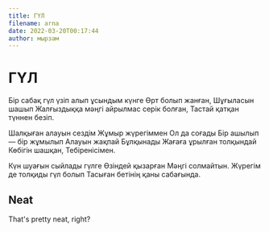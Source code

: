 ```yaml
---
title: ГҮЛ
filename: arna 
date: 2022-03-20T00:17:44
author: мырзам 
---
```


# ГҮЛ

Бір сабақ гүл үзіп алып 
ұсындым күнге
Өрт болып жанған,
Шұғыласын шашып
Жалғыздыққа мәңгі айрылмас 
серік болған,
Тастай қатқан түннен безіп.


Шалқыған алауын сездім
Жұмыр жүрегіммен
Ол да соғады
Бір ашылып — бір жұмылып
Алауын жақпай
Бұлқынады
Жағаға ұрылған толқындай
Көбігін шашқан,
Тебіренісімен.


Күн шуағын сыйлады гүлге
Өзіндей қызарған
Мәңгі солмайтын.
Жүрегім де толқиды гүл болып
Тасыған бетінің қаны сабағында.

## Neat

That's pretty neat, right?

